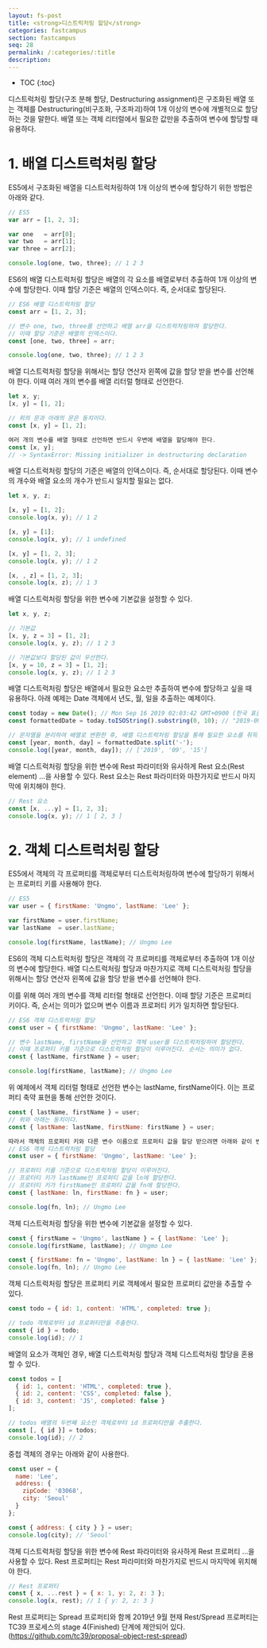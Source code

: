 ```yaml
---
layout: fs-post
title: <strong>디스트럭처링 할당</strong>
categories: fastcampus
section: fastcampus
seq: 28
permalink: /:categories/:title
description:
---
```


* TOC
{:toc}

디스트럭처링 할당(구조 분해 할당, Destructuring assignment)은 구조화된 배열 또는 객체를 Destructuring(비구조화, 구조파괴)하여 1개 이상의 변수에 개별적으로 할당하는 것을 말한다. 배열 또는 객체 리터럴에서 필요한 값만을 추출하여 변수에 할당할 때 유용하다.

# 1. 배열 디스트럭처링 할당

ES5에서 구조화된 배열을 디스트럭처링하여 1개 이상의 변수에 할당하기 위한 방법은 아래와 같다.

```javascript
// ES5
var arr = [1, 2, 3];

var one   = arr[0];
var two   = arr[1];
var three = arr[2];

console.log(one, two, three); // 1 2 3
```

ES6의 배열 디스트럭처링 할당은 배열의 각 요소를 배열로부터 추출하여 1개 이상의 변수에 할당한다. 이때 할당 기준은 배열의 인덱스이다. 즉, 순서대로 할당된다.

```javascript
// ES6 배열 디스트럭처링 할당
const arr = [1, 2, 3];

// 변수 one, two, three를 선언하고 배열 arr을 디스트럭처링하여 할당한다.
// 이때 할당 기준은 배열의 인덱스이다.
const [one, two, three] = arr;

console.log(one, two, three); // 1 2 3
```

배열 디스트럭처링 할당을 위해서는 할당 연산자 왼쪽에 값을 할당 받을 변수를 선언해야 한다. 이때 여러 개의 변수를 배열 리터럴 형태로 선언한다.

```javascript
let x, y;
[x, y] = [1, 2];

// 위의 문과 아래의 문은 동치이다.
const [x, y] = [1, 2];

여러 개의 변수를 배열 형태로 선언하면 반드시 우변에 배열을 할당해야 한다.
const [x, y];
// -> SyntaxError: Missing initializer in destructuring declaration
```

배열 디스트럭처링 할당의 기준은 배열의 인덱스이다. 즉, 순서대로 할당된다. 이때 변수의 개수와 배열 요소의 개수가 반드시 일치할 필요는 없다.

```javascript
let x, y, z;

[x, y] = [1, 2];
console.log(x, y); // 1 2

[x, y] = [1];
console.log(x, y); // 1 undefined

[x, y] = [1, 2, 3];
console.log(x, y); // 1 2

[x, , z] = [1, 2, 3];
console.log(x, z); // 1 3
```

배열 디스트럭처링 할당을 위한 변수에 기본값을 설정할 수 있다.

```javascript
let x, y, z;

// 기본값
[x, y, z = 3] = [1, 2];
console.log(x, y, z); // 1 2 3

// 기본값보다 할당된 값이 우선한다.
[x, y = 10, z = 3] = [1, 2];
console.log(x, y, z); // 1 2 3
```

배열 디스트럭처링 할당은 배열에서 필요한 요소만 추출하여 변수에 할당하고 싶을 때 유용하다. 아래 예제는 Date 객체에서 년도, 월, 일을 추출하는 예제이다.

```javascript
const today = new Date(); // Mon Sep 16 2019 02:03:42 GMT+0900 (한국 표준시)
const formattedDate = today.toISOString().substring(0, 10); // "2019-09-15"

// 문자열을 분리하여 배열로 변환한 후, 배열 디스트럭처링 할당을 통해 필요한 요소를 취득한다.
const [year, month, day] = formattedDate.split('-');
console.log([year, month, day]); // ['2019', '09', '15']
```

배열 디스트럭처링 할당을 위한 변수에 Rest 파라미터와 유사하게 Rest 요소(Rest element) …을 사용할 수 있다. Rest 요소는 Rest 파라미터와 마찬가지로 반드시 마지막에 위치해야 한다.

```javascript
// Rest 요소
const [x, ...y] = [1, 2, 3];
console.log(x, y); // 1 [ 2, 3 ]
```

# 2. 객체 디스트럭처링 할당

ES5에서 객체의 각 프로퍼티를 객체로부터 디스트럭처링하여 변수에 할당하기 위해서는 프로퍼티 키를 사용해야 한다.

```javascript
// ES5
var user = { firstName: 'Ungmo', lastName: 'Lee' };

var firstName = user.firstName;
var lastName  = user.lastName;

console.log(firstName, lastName); // Ungmo Lee
```

ES6의 객체 디스트럭처링 할당은 객체의 각 프로퍼티를 객체로부터 추출하여 1개 이상의 변수에 할당한다. 배열 디스트럭처링 할당과 마찬가지로 객체 디스트럭처링 할당을 위해서는 할당 연산자 왼쪽에 값을 할당 받을 변수를 선언해야 한다.

이를 위해 여러 개의 변수를 객체 리터럴 형태로 선언한다. 이때 할당 기준은 프로퍼티 키이다. 즉, 순서는 의미가 없으며 변수 이름과 프로퍼티 키가 일치하면 할당된다.

```javascript
// ES6 객체 디스트럭처링 할당
const user = { firstName: 'Ungmo', lastName: 'Lee' };

// 변수 lastName, firstName을 선언하고 객체 user를 디스트럭처링하여 할당한다.
// 이때 프로퍼티 키를 기준으로 디스트럭처링 할당이 이루어진다. 순서는 의미가 없다.
const { lastName, firstName } = user;

console.log(firstName, lastName); // Ungmo Lee
```

위 예제에서 객체 리터럴 형태로 선언한 변수는 lastName, firstName이다. 이는 프로퍼티 축약 표현을 통해 선언한 것이다.

```javascript
const { lastName, firstName } = user;
// 위와 아래는 동치이다.
const { lastName: lastName, firstName: firstName } = user;

따라서 객체의 프로퍼티 키와 다른 변수 이름으로 프로퍼티 값을 할당 받으려면 아래와 같이 변수를 선언한다.
// ES6 객체 디스트럭처링 할당
const user = { firstName: 'Ungmo', lastName: 'Lee' };

// 프로퍼티 키를 기준으로 디스트럭처링 할당이 이루어진다.
// 프로터티 키가 lastName인 프로퍼티 값을 ln에 할당한다.
// 프로터티 키가 firstName인 프로퍼티 값을 fn에 할당한다.
const { lastName: ln, firstName: fn } = user;

console.log(fn, ln); // Ungmo Lee
```

객체 디스트럭처링 할당을 위한 변수에 기본값을 설정할 수 있다.

```javascript
const { firstName = 'Ungmo', lastName } = { lastName: 'Lee' };
console.log(firstName, lastName); // Ungmo Lee

const { firstName: fn = 'Ungmo', lastName: ln } = { lastName: 'Lee' };
console.log(fn, ln); // Ungmo Lee
```

객체 디스트럭처링 할당은 프로퍼티 키로 객체에서 필요한 프로퍼티 값만을 추출할 수 있다.

```javascript
const todo = { id: 1, content: 'HTML', completed: true };

// todo 객체로부터 id 프로퍼티만을 추출한다.
const { id } = todo;
console.log(id); // 1
```

배열의 요소가 객체인 경우, 배열 디스트럭처링 할당과 객체 디스트럭처링 할당을 혼용할 수 있다.

```javascript
const todos = [
  { id: 1, content: 'HTML', completed: true },
  { id: 2, content: 'CSS', completed: false },
  { id: 3, content: 'JS', completed: false }
];

// todos 배열의 두번째 요소인 객체로부터 id 프로퍼티만을 추출한다.
const [, { id }] = todos;
console.log(id); // 2
```

중첩 객체의 경우는 아래와 같이 사용한다.

```javascript
const user = {
  name: 'Lee',
  address: {
    zipCode: '03068',
    city: 'Seoul'
  }
};

const { address: { city } } = user;
console.log(city); // 'Seoul'
```

객체 디스트럭처링 할당을 위한 변수에 Rest 파라미터와 유사하게 Rest 프로퍼티 …을 사용할 수 있다. Rest 프로퍼티는 Rest 파라미터와 마찬가지로 반드시 마지막에 위치해야 한다.

```javascript
// Rest 프로퍼티
const { x, ...rest } = { x: 1, y: 2, z: 3 };
console.log(x, rest); // 1 { y: 2, z: 3 }
```

Rest 프로퍼티는 Spread 프로퍼티와 함께 2019년 9월 현재 Rest/Spread 프로퍼티는 TC39 프로세스의 stage 4(Finished) 단계에 제안되어 있다.(https://github.com/tc39/proposal-object-rest-spread)
